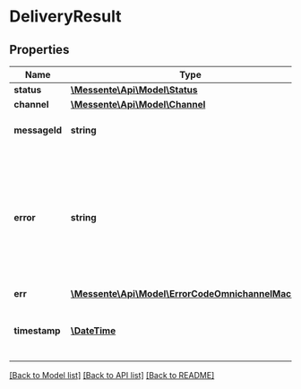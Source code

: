 # DeliveryResult

## Properties
Name | Type | Description | Notes
------------ | ------------- | ------------- | -------------
**status** | [**\Messente\Api\Model\Status**](Status.md) |  | [optional] 
**channel** | [**\Messente\Api\Model\Channel**](Channel.md) |  | [optional] 
**messageId** | **string** | Unique identifier for the message | [optional] 
**error** | **string** | Human-readable description of what went wrong, *null* in case of success or if the messages has not been processed yet | [optional] 
**err** | [**\Messente\Api\Model\ErrorCodeOmnichannelMachine**](ErrorCodeOmnichannelMachine.md) |  | [optional] 
**timestamp** | [**\DateTime**](\DateTime.md) | When this status was received by Omnichannel API | [optional] 

[[Back to Model list]](../README.md#documentation-for-models) [[Back to API list]](../README.md#documentation-for-api-endpoints) [[Back to README]](../README.md)


